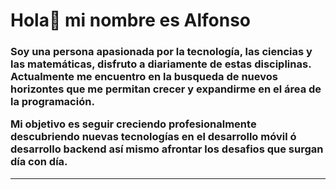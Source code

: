<div>
    <h1>Hola👋 mi nombre es Alfonso</h1>
    <h3>Soy una persona apasionada por la tecnología, las ciencias y las matemáticas, disfruto a diariamente de estas disciplinas. 
Actualmente me encuentro en la busqueda de nuevos horizontes que me permitan crecer y expandirme en el área de la programación.


Mi objetivo es seguir creciendo profesionalmente descubriendo nuevas tecnologías en el desarrollo móvil ó desarrollo backend así
mismo afrontar los desafios que surgan día con día. </h3>
</div>

---
